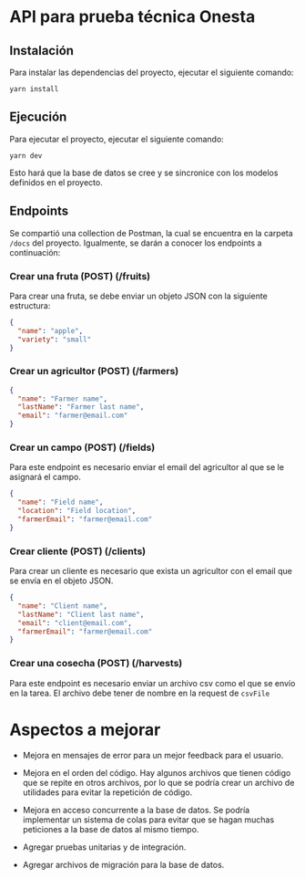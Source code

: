 # API para prueba técnica Onesta

## Instalación

Para instalar las dependencias del proyecto, ejecutar el siguiente comando:

`yarn install`

## Ejecución

Para ejecutar el proyecto, ejecutar el siguiente comando:

`yarn dev`

Esto hará que la base de datos se cree y se sincronice con los modelos definidos en el proyecto.

## Endpoints

Se compartió una collection de Postman, la cual se encuentra en la carpeta `/docs` del proyecto. Igualmente, se darán a conocer los endpoints a continuación:

### Crear una fruta (POST) (/fruits)

Para crear una fruta, se debe enviar un objeto JSON con la siguiente estructura:

```json
{
  "name": "apple",
  "variety": "small"
}
```

### Crear un agricultor (POST) (/farmers)

```json
{
  "name": "Farmer name",
  "lastName": "Farmer last name",
  "email": "farmer@email.com"
}
```

### Crear un campo (POST) (/fields)

Para este endpoint es necesario enviar el email del agricultor al que se le asignará el campo.

```json
{
  "name": "Field name",
  "location": "Field location",
  "farmerEmail": "farmer@email.com"
}
```

### Crear cliente (POST) (/clients)

Para crear un cliente es necesario que exista un agricultor con el email que se envía en el objeto JSON.

```json
{
  "name": "Client name",
  "lastName": "Client last name",
  "email": "client@email.com",
  "farmerEmail": "farmer@email.com"
}
```

### Crear una cosecha (POST) (/harvests)

Para este endpoint es necesario enviar un archivo csv como el que se envío en la tarea. El archivo debe tener de nombre en la request de `csvFile`

# Aspectos a mejorar

- Mejora en mensajes de error para un mejor feedback para el usuario.

- Mejora en el orden del código. Hay algunos archivos que tienen código que se repite en otros archivos, por lo que se podría crear un archivo de utilidades para evitar la repetición de código.

- Mejora en acceso concurrente a la base de datos. Se podría implementar un sistema de colas para evitar que se hagan muchas peticiones a la base de datos al mismo tiempo.

- Agregar pruebas unitarias y de integración.

- Agregar archivos de migración para la base de datos.
